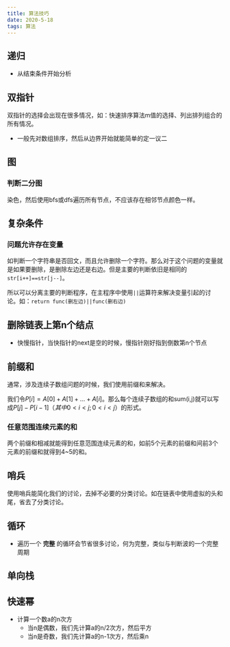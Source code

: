 ```yaml
---
title: 算法技巧
date: 2020-5-18
tags: 算法
---
```



## 递归

- 从结束条件开始分析


## 双指针

双指针的选择会出现在很多情况，如：快速排序算法m值的选择、列出排列组合的所有情况。
- 一般先对数组排序，然后从边界开始就能简单的定一议二


## 图

### 判断二分图

染色，然后使用bfs或dfs遍历所有节点，不应该存在相邻节点颜色一样。


## 复杂条件

### 问题允许存在变量

如判断一个字符串是否回文，而且允许删除一个字符。那么对于这个问题的变量就是如果要删除，是删除左边还是右边。但是主要的判断依旧是相同的`str[i++]==str[j--]`。

所以可以分离主要的判断程序，在主程序中使用`||`运算符来解决变量引起的讨论。如：`return func(删左边)||func(删右边)`


## 删除链表上第n个结点
- 快慢指针，当快指针的next是空的时候，慢指针刚好指到倒数第n个节点


## 前缀和

通常，涉及连续子数组问题的时候，我们使用前缀和来解决。

我们令$P[i] = A[0] + A[1] + ... + A[i]$。那么每个连续子数组的和sum(i,j)就可以写成$P[j] - P[i-1]（其中 0 < i < j;0 < i < j）$的形式。


### 任意范围连续元素的和

两个前缀和相减就能得到任意范围连续元素的和，如前5个元素的前缀和间前3个元素的前缀和就得到4~5的和。


## 哨兵

使用哨兵能简化我们的讨论，去掉不必要的分类讨论。如在链表中使用虚拟的头和尾，省去了分类讨论。


## 循环

- 遍历一个 **完整** 的循环会节省很多讨论，何为完整，类似与判断波的一个完整周期


## 单向栈


## 快速幂

- 计算一个数a的n次方
    * 当n是偶数，我们先计算a的n/2次方，然后平方
    * 当n是奇数，我们先计算a的n-1次方，然后乘n
